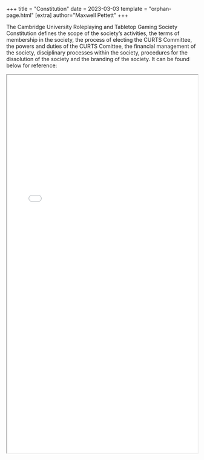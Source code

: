 +++
title = "Constitution"
date = 2023-03-03
template = "orphan-page.html" 
[extra]
author="Maxwell Pettett"
+++


The Cambridge University Roleplaying and Tabletop Gaming Society Constitution defines the scope of the society’s activities, the terms of membership in the society, the process of electing the CURTS Committee, the powers and duties of the CURTS Comittee, the financial management of the society, disciplinary processes within the society, procedures for the dissolution of the society and the branding of the society. It can be found below for reference:

 <iframe src="/CURTS-Constitution-4-2.pdf" width="100%" height="1000px"></iframe>
